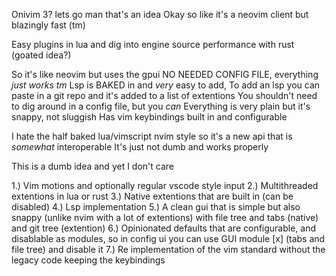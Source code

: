 Onivim 3?
lets go man that's an idea
Okay so like it's a neovim client but blazingly fast (tm)

Easy plugins in lua and dig into engine source performance with rust (goated idea?)

So it's like neovim but uses the gpui
NO NEEDED CONFIG FILE, everything *just works tm*
Lsp is BAKED in and *very* easy to add, 
To add an lsp you can paste in a git repo and it's added to a list of extentions
You shouldn't need to dig around in a config file, but you *can*
Everything is very plain but it's snappy, not sluggish
Has vim keybindings built in and configurable

I hate the half baked lua/vimscript nvim style so it's a new api that is *somewhat* interoperable
It's just not dumb and works properly

This is a dumb idea and yet I don't care

1.) Vim motions and optionally regular vscode style input
2.) Multithreaded extentions in lua or rust
3.) Native extentions that are built in (can be disabled)
4.) Lsp implementation
5.) A clean gui that is simple but also snappy (unlike nvim with a lot of extentions) with file tree and tabs (native) and git tree (extention)
6.)  Opinionated defaults that are configurable, and disablable as modules, so in config ui you can use GUI module [x] (tabs and file tree) and disable it
7.) Re implementation of the vim standard without the legacy code keeping the keybindings
